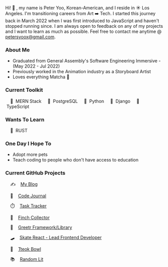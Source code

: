 Hi! 👋 , my name is Peter Yoo, Korean-American, and I reside in ☀️ Los Angeles. I'm transitioning careers from Art ➡️ Tech. I started this journey back in March 2022 when I was first introduced to JavaScript and haven't stopped running since. I am always open to feedback on any of my projects and I want to learn as much as possible. Feel free to contact me anytime @ [petersyoox@gmail.com](petersyoox@gmail.com).

### About Me
- Graduated from General Assembly's Software Engineering Immersive - (May 2022 - Jul 2022)
- Previously worked in the Animation industry as a Storyboard Artist
- Loves everything Matcha 🍵

### Current Toolkit
&nbsp;&nbsp;&nbsp; 🍃 &nbsp;MERN Stack &nbsp;&nbsp;&nbsp; 🐘 &nbsp;PostgreSQL &nbsp;&nbsp;&nbsp; 🐍 &nbsp;Python &nbsp;&nbsp;&nbsp; 🐸 &nbsp;Django &nbsp;&nbsp;&nbsp; 🥂 &nbsp;TypeScript

### Wants To Learn
&nbsp;&nbsp;&nbsp; 🦀 &nbsp;RUST

### One Day I Hope To
- Adopt more pets
- Teach coding to people who don't have access to education

### Current GitHub Projects

&nbsp;&nbsp;&nbsp; ✍️ &nbsp;&nbsp;&nbsp;[My Blog](https://github.com/PeterSYoo/nextjs-blog-v2)

&nbsp;&nbsp;&nbsp; 📝 &nbsp;&nbsp;&nbsp;[Code Journal](https://github.com/PeterSYoo/code-journal)

&nbsp;&nbsp;&nbsp; ⏱️ &nbsp;&nbsp;&nbsp;[Task Tracker](https://github.com/PeterSYoo/task_tracker)

&nbsp;&nbsp;&nbsp; 🦜 &nbsp;&nbsp;&nbsp;[Finch Collector](https://github.com/PeterSYoo/finch_collector)

&nbsp;&nbsp;&nbsp; 👋 &nbsp;&nbsp;&nbsp;[Greetr Framework/Library](https://github.com/PeterSYoo/greetr-framework)

&nbsp;&nbsp;&nbsp; 🛹 &nbsp;&nbsp;&nbsp;[Skate React - Lead Frontend Developer](https://github.com/abacqu/skate-shop-frontend) 

&nbsp;&nbsp;&nbsp; 🍜 &nbsp;&nbsp;&nbsp;[Tteok Bowl](https://github.com/PeterSYoo/tteokBowl) 

&nbsp;&nbsp;&nbsp; 📚 &nbsp;&nbsp;&nbsp;[Random Lit](https://github.com/PeterSYoo/randomBookGenreGenerator) 
